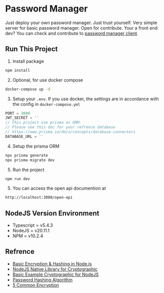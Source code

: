 # Password Manager

Just deploy your own password manager. Just trust yourself. Very simple server for basic password manager. Open for contribute. Your a front end dev? You can check and contribute to [password manager client](https://github.com/amusement-lab/password-manager-client).

## Run This Project

1. Install package

```js
npm install
```

2. Optional, for use docker compose

```sh
docker-compose up -d
```

3. Setup your `.env`. If you use docker, the settings are in accordance with the config in `docker-compose.yml`

```js
PORT = 3000
JWT_SECRET = ''
// This project use prisma as ORM.
// Please see this doc for your refrence database
// https://www.prisma.io/docs/concepts/database-connectors
DATABASE_URL = ''
```

4. Setup the prisma ORM

```sh
npx prisma generate
npx prisma migrate dev
```

5. Run the project

```sh
npm run dev
```

5. You can access the open api documention at

```sh
http://localhost:3000/open-api
```

## NodeJS Version Environment

- Typescript = v5.4.3
- NodeJS = v20.11.1
- NPM = v10.2.4

## Refrence

- [Basic Encryption & Hashing in Node.js](https://www.zacfukuda.com/blog/basic-crypto-nodejs)
- [NodeJS Native Library for Cryptographic](https://nodejs.org/api/crypto.html)
- [Basic Example Cryptographic for NodeJS](https://fireship.io/lessons/node-crypto-examples/)
- [Password Hashing Algorithm](https://appwrite.io/blog/post/password-hashing-algorithms)
- [5 Common Encryption](https://www.arcserve.com/blog/5-common-encryption-algorithms-and-unbreakables-future)
